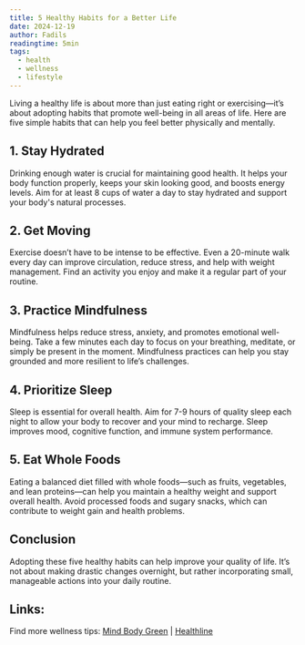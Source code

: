 ```yaml
---
title: 5 Healthy Habits for a Better Life
date: 2024-12-19
author: Fadils
readingtime: 5min
tags:
  - health
  - wellness
  - lifestyle
---
```

Living a healthy life is about more than just eating right or exercising—it’s about adopting habits that promote well-being in all areas of life. Here are five simple habits that can help you feel better physically and mentally.

## 1. Stay Hydrated
Drinking enough water is crucial for maintaining good health. It helps your body function properly, keeps your skin looking good, and boosts energy levels. Aim for at least 8 cups of water a day to stay hydrated and support your body's natural processes.

## 2. Get Moving
Exercise doesn’t have to be intense to be effective. Even a 20-minute walk every day can improve circulation, reduce stress, and help with weight management. Find an activity you enjoy and make it a regular part of your routine.

## 3. Practice Mindfulness
Mindfulness helps reduce stress, anxiety, and promotes emotional well-being. Take a few minutes each day to focus on your breathing, meditate, or simply be present in the moment. Mindfulness practices can help you stay grounded and more resilient to life’s challenges.

## 4. Prioritize Sleep
Sleep is essential for overall health. Aim for 7-9 hours of quality sleep each night to allow your body to recover and your mind to recharge. Sleep improves mood, cognitive function, and immune system performance.

## 5. Eat Whole Foods
Eating a balanced diet filled with whole foods—such as fruits, vegetables, and lean proteins—can help you maintain a healthy weight and support overall health. Avoid processed foods and sugary snacks, which can contribute to weight gain and health problems.

## Conclusion
Adopting these five healthy habits can help improve your quality of life. It’s not about making drastic changes overnight, but rather incorporating small, manageable actions into your daily routine.

## Links:
Find more wellness tips: [Mind Body Green](https://www.mindbodygreen.com) | [Healthline](https://www.healthline.com)

